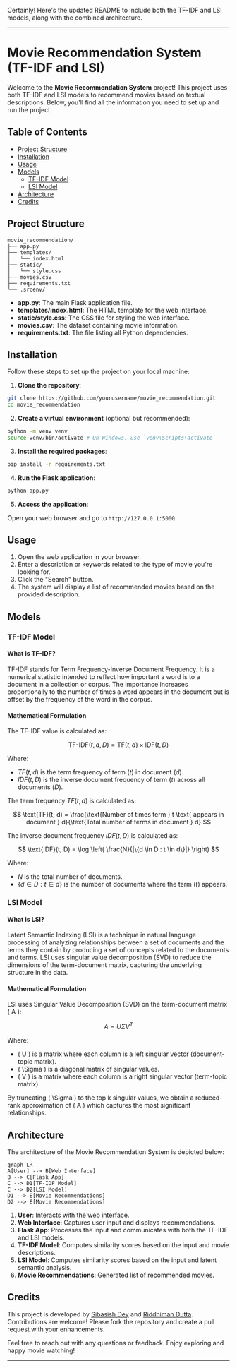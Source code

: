 Certainly! Here's the updated README to include both the TF-IDF and LSI models, along with the combined architecture.

---

# Movie Recommendation System (TF-IDF and LSI)

Welcome to the **Movie Recommendation System** project! This project uses both TF-IDF and LSI models to recommend movies based on textual descriptions. Below, you'll find all the information you need to set up and run the project.

## Table of Contents

- [Project Structure](#project-structure)
- [Installation](#installation)
- [Usage](#usage)
- [Models](#models)
  - [TF-IDF Model](#tf-idf-model)
  - [LSI Model](#lsi-model)
- [Architecture](#architecture)
- [Credits](#credits)

## Project Structure

```plaintext
movie_recommendation/
├── app.py
├── templates/
│   └── index.html
├── static/
│   └── style.css
├── movies.csv
├── requirements.txt
└── .srcenv/
```

- **app.py**: The main Flask application file.
- **templates/index.html**: The HTML template for the web interface.
- **static/style.css**: The CSS file for styling the web interface.
- **movies.csv**: The dataset containing movie information.
- **requirements.txt**: The file listing all Python dependencies.

## Installation

Follow these steps to set up the project on your local machine:

1. **Clone the repository**:

```bash
git clone https://github.com/yourusername/movie_recommendation.git
cd movie_recommendation
```

2. **Create a virtual environment** (optional but recommended):

```bash
python -m venv venv
source venv/bin/activate # On Windows, use `venv\Scripts\activate`
```

3. **Install the required packages**:

```bash
pip install -r requirements.txt
```

4. **Run the Flask application**:

```bash
python app.py
```

5. **Access the application**:

Open your web browser and go to `http://127.0.0.1:5000`.

## Usage

1. Open the web application in your browser.
2. Enter a description or keywords related to the type of movie you're looking for.
3. Click the "Search" button.
4. The system will display a list of recommended movies based on the provided description.

## Models

### TF-IDF Model

#### What is TF-IDF?

TF-IDF stands for Term Frequency-Inverse Document Frequency. It is a numerical statistic intended to reflect how important a word is to a document in a collection or corpus. The importance increases proportionally to the number of times a word appears in the document but is offset by the frequency of the word in the corpus.

#### Mathematical Formulation

The TF-IDF value is calculated as:

$$ \text{TF-IDF}(t, d, D) = \text{TF}(t, d) \times \text{IDF}(t, D) $$

Where:
- ${TF}(t, d)$ is the term frequency of term $(t)$ in document $(d)$.
- ${IDF}(t, D)$ is the inverse document frequency of term $(t)$ across all documents $(D)$.

The term frequency ${TF}(t, d)$ is calculated as:

$$ \text{TF}(t, d) = \frac{\text{Number of times term } t \text{ appears in document } d}{\text{Total number of terms in document } d} $$

The inverse document frequency ${IDF}(t, D)$ is calculated as:

$$ \text{IDF}(t, D) = \log \left( \frac{N}{|\{d \in D : t \in d\}|} \right) $$

Where:
- $N$ is the total number of documents.
- $\{d \in D : t \in d\}$ is the number of documents where the term $(t)$ appears.

### LSI Model

#### What is LSI?

Latent Semantic Indexing (LSI) is a technique in natural language processing of analyzing relationships between a set of documents and the terms they contain by producing a set of concepts related to the documents and terms. LSI uses singular value decomposition (SVD) to reduce the dimensions of the term-document matrix, capturing the underlying structure in the data.

#### Mathematical Formulation

LSI uses Singular Value Decomposition (SVD) on the term-document matrix \( A \):

$$ A = U \Sigma V^T $$

Where:
- \( U \) is a matrix where each column is a left singular vector (document-topic matrix).
- \( \Sigma \) is a diagonal matrix of singular values.
- \( V \) is a matrix where each column is a right singular vector (term-topic matrix).

By truncating \( \Sigma \) to the top k singular values, we obtain a reduced-rank approximation of \( A \) which captures the most significant relationships.

## Architecture

The architecture of the Movie Recommendation System is depicted below:

```mermaid
graph LR
A[User] --> B[Web Interface]
B --> C[Flask App]
C --> D1[TF-IDF Model]
C --> D2[LSI Model]
D1 --> E[Movie Recommendations]
D2 --> E[Movie Recommendations]
```

1. **User**: Interacts with the web interface.
2. **Web Interface**: Captures user input and displays recommendations.
3. **Flask App**: Processes the input and communicates with both the TF-IDF and LSI models.
4. **TF-IDF Model**: Computes similarity scores based on the input and movie descriptions.
5. **LSI Model**: Computes similarity scores based on the input and latent semantic analysis.
6. **Movie Recommendations**: Generated list of recommended movies.

## Credits

This project is developed by [Sibasish Dey](https://github.com/Jishu15) and [Riddhiman Dutta](https://github.com/cdnjmusic). Contributions are welcome! Please fork the repository and create a pull request with your enhancements.

Feel free to reach out with any questions or feedback. Enjoy exploring and happy movie watching!

---
